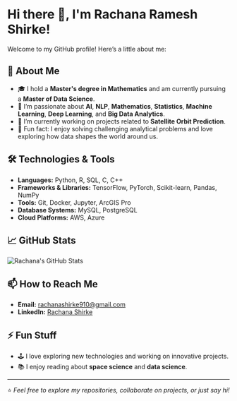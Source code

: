 # Hi there 👋, I'm Rachana Ramesh Shirke!

Welcome to my GitHub profile! Here’s a little about me:

## 🚀 About Me
- 🎓 I hold a **Master's degree in Mathematics** and am currently pursuing a **Master of Data Science**.
- 🌱 I’m passionate about **AI**, **NLP**, **Mathematics**, **Statistics**, **Machine Learning**, **Deep Learning**, and **Big Data Analytics**.
- 🔭 I’m currently working on projects related to **Satellite Orbit Prediction**.
- 🌟 Fun fact: I enjoy solving challenging analytical problems and love exploring how data shapes the world around us.

## 🛠️ Technologies & Tools
- **Languages:** Python, R, SQL, C, C++
- **Frameworks & Libraries:** TensorFlow, PyTorch, Scikit-learn, Pandas, NumPy
- **Tools:** Git, Docker, Jupyter, ArcGIS Pro
- **Database Systems:** MySQL, PostgreSQL
- **Cloud Platforms:** AWS, Azure

## 📈 GitHub Stats
![Rachana's GitHub Stats](https://github-readme-stats.vercel.app/api?username=RachanaShirke&show_icons=true&theme=radical)

## 📫 How to Reach Me
- **Email:** [rachanashirke910@gmail.com](mailto:rachanashirke910@gmail.com)
- **LinkedIn:** [Rachana Shirke](https://linkedin.com/in/rachana-shirke-a39b70243)

## ⚡ Fun Stuff
- 🕹️ I love exploring new technologies and working on innovative projects.
- 📚 I enjoy reading about **space science** and **data science**.

---

⭐️ _Feel free to explore my repositories, collaborate on projects, or just say hi!_

